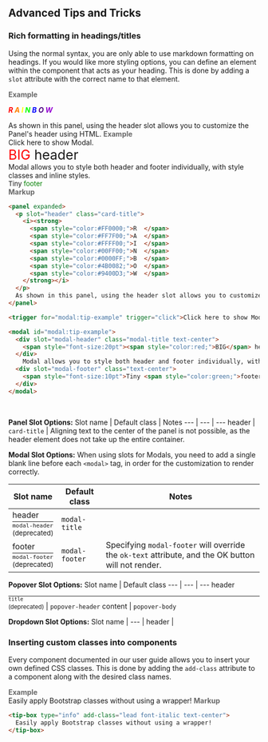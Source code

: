 ## Advanced Tips and Tricks

### Rich formatting in headings/titles

Using the normal syntax, you are only able to use markdown formatting on headings. If you would like more styling options, you can define an element within the component that acts as your heading. This is done by adding a <md>`slot`</md> attribute with the correct name to that element.

<tip-box border-left-color="#00B0F0">
  <i style="font-style: normal; font-weight: bold; color: dimgray">Example</i><br>
  <panel expanded>
    <p slot="header" class="card-title">
      <i><strong>
        <span style="color:#FF0000;">R  </span>
        <span style="color:#FF7F00;">A  </span>
        <span style="color:#FFFF00;">I  </span>
        <span style="color:#00FF00;">N  </span>
        <span style="color:#0000FF;">B  </span>
        <span style="color:#4B0082;">O  </span>
        <span style="color:#9400D3;">W  </span>
      </strong></i>
    </p>
    As shown in this panel, using the header slot allows you to customize the Panel's header using HTML.
  </panel>
</tip-box>

<tip-box border-left-color="#00B0F0">
  <i style="font-style: normal; font-weight: bold; color: dimgray">Example</i><br>
  <trigger for="modal:tip-example" trigger="click">Click here to show Modal.</trigger>
  
  <modal id="modal:tip-example">
    <div slot="modal-header" class="modal-title text-center">
      <span style="font-size:20pt"><span style="color:red;">BIG</span> header</span>
    </div>
      Modal allows you to style both header and footer individually, with style classes and inline styles.
    <div slot="modal-footer" class="text-center">
      <span style="font-size:10pt">Tiny <span style="color:green;">footer</span></span>
    </div>
  </modal>
</tip-box>

<tip-box border-left-color="black">
<i style="font-style: normal; font-weight: bold; color: dimgray">Markup</i>

```html
<panel expanded>
  <p slot="header" class="card-title">
    <i><strong>
      <span style="color:#FF0000;">R  </span>
      <span style="color:#FF7F00;">A  </span>
      <span style="color:#FFFF00;">I  </span>
      <span style="color:#00FF00;">N  </span>
      <span style="color:#0000FF;">B  </span>
      <span style="color:#4B0082;">O  </span>
      <span style="color:#9400D3;">W  </span>
    </strong></i>
  </p>
  As shown in this panel, using the header slot allows you to customize the Panel's header using HTML.
</panel>

<trigger for="modal:tip-example" trigger="click">Click here to show Modal.</trigger>

<modal id="modal:tip-example">
  <div slot="modal-header" class="modal-title text-center">
    <span style="font-size:20pt"><span style="color:red;">BIG</span> header</span>
  </div>
    Modal allows you to style both header and footer individually, with style classes and inline styles.
  <div slot="modal-footer" class="text-center">
    <span style="font-size:10pt">Tiny <span style="color:green;">footer</span></span>
  </div>
</modal>
```
</tip-box>
<br>

**Panel Slot Options:**
Slot name | Default class | Notes
--- | --- | --- 
header | `card-title` | Aligning text to the center of the panel is not possible, as the header element does not take up the entire container.

**Modal Slot Options:**
When using slots for Modals, you need to add a single blank line before each `<modal>` tag, in order for the customization to render correctly.

Slot name | Default class | Notes
--- | --- | ---
header <hr style="margin-top:0.2rem; margin-bottom:0" /> <small>`modal-header` <br> (deprecated)</small>  | `modal-title` |
footer <hr style="margin-top:0.2rem; margin-bottom:0" /> <small>`modal-footer` <br> (deprecated)</small> | `modal-footer` | Specifying `modal-footer` will override the `ok-text` attribute, and the OK button will not render.

**Popover Slot Options:**
Slot name | Default class
--- | --- | ---
header <hr style="margin-top:0.2rem; margin-bottom:0" /> <small>`title` <br> (deprecated)</small>  | `popover-header`
content | `popover-body` 

**Dropdown Slot Options:**
Slot name |
--- | 
header |

### Inserting custom classes into components

Every component documented in our user guide allows you to insert your own defined CSS classes.
This is done by adding the `add-class` attribute to a component along with the desired class names.

<tip-box border-left-color="#00B0F0">
  <i style="font-style: normal; font-weight: bold; color: dimgray">Example</i><br>
  <tip-box type="info" add-class="lead font-italic text-center">
    Easily apply Bootstrap classes without using a wrapper!
  </tip-box>
</tip-box>

<tip-box border-left-color="black">
<i style="font-style: normal; font-weight: bold; color: dimgray">Markup</i>

```html
<tip-box type="info" add-class="lead font-italic text-center">
  Easily apply Bootstrap classes without using a wrapper!
</tip-box>
```
</tip-box>
<br>
